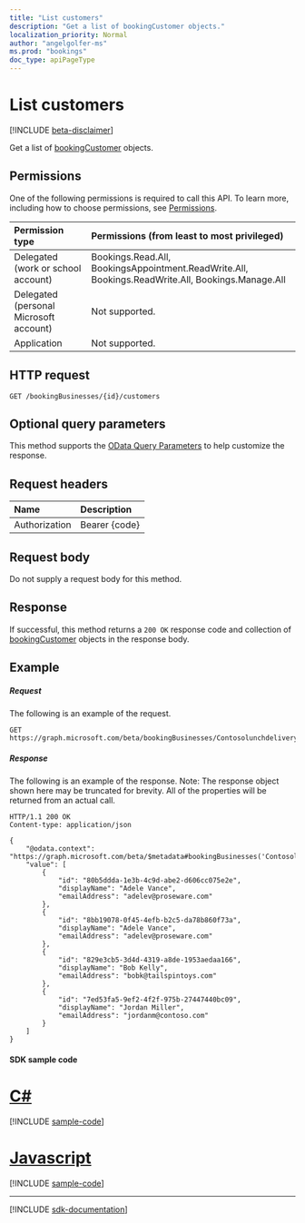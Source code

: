```yaml
---
title: "List customers"
description: "Get a list of bookingCustomer objects."
localization_priority: Normal
author: "angelgolfer-ms"
ms.prod: "bookings"
doc_type: apiPageType
---
```


# List customers

 [!INCLUDE [beta-disclaimer](../../includes/beta-disclaimer.md)]

Get a list of [bookingCustomer](../resources/bookingcustomer.md) objects.
## Permissions
One of the following permissions is required to call this API. To learn more, including how to choose permissions, see [Permissions](/graph/permissions-reference).

|Permission type      | Permissions (from least to most privileged)              |
|:--------------------|:---------------------------------------------------------|
|Delegated (work or school account) |  Bookings.Read.All, BookingsAppointment.ReadWrite.All, Bookings.ReadWrite.All, Bookings.Manage.All   |
|Delegated (personal Microsoft account) | Not supported.   |
|Application | Not supported.  |

## HTTP request
<!-- { "blockType": "ignored" } -->
```http
GET /bookingBusinesses/{id}/customers
```
## Optional query parameters
This method supports the [OData Query Parameters](https://developer.microsoft.com/graph/docs/concepts/query_parameters) to help customize the response.

## Request headers
| Name      |Description|
|:----------|:----------|
| Authorization  | Bearer {code}|

## Request body
Do not supply a request body for this method.
## Response
If successful, this method returns a `200 OK` response code and collection of [bookingCustomer](../resources/bookingcustomer.md) objects in the response body.
## Example
##### Request
The following is an example of the request.
<!-- {
  "blockType": "request",
  "name": "get_customers"
}-->
```http
GET https://graph.microsoft.com/beta/bookingBusinesses/Contosolunchdelivery@M365B489948.onmicrosoft.com/customers
```
##### Response
The following is an example of the response. Note: The response object shown here may be truncated for brevity. All of the properties will be returned from an actual call.
<!-- {
  "blockType": "response",
  "truncated": true,
  "@odata.type": "microsoft.graph.bookingCustomer",
  "isCollection": true
} -->
```http
HTTP/1.1 200 OK
Content-type: application/json

{
    "@odata.context": "https://graph.microsoft.com/beta/$metadata#bookingBusinesses('Contosolunchdelivery%40M365B489948.onmicrosoft.com')/customers",
    "value": [
        {
            "id": "80b5ddda-1e3b-4c9d-abe2-d606cc075e2e",
            "displayName": "Adele Vance",
            "emailAddress": "adelev@proseware.com"
        },
        {
            "id": "8bb19078-0f45-4efb-b2c5-da78b860f73a",
            "displayName": "Adele Vance",
            "emailAddress": "adelev@proseware.com"
        },
        {
            "id": "829e3cb5-3d4d-4319-a8de-1953aedaa166",
            "displayName": "Bob Kelly",
            "emailAddress": "bobk@tailspintoys.com"
        },
        {
            "id": "7ed53fa5-9ef2-4f2f-975b-27447440bc09",
            "displayName": "Jordan Miller",
            "emailAddress": "jordanm@contoso.com"
        }
    ]
}
```
#### SDK sample code
# [C#](#tab/cs)
[!INCLUDE [sample-code](../includes/get_customers-Cs-snippets.md)]

# [Javascript](#tab/javascript)
[!INCLUDE [sample-code](../includes/get_customers-Javascript-snippets.md)]

---

[!INCLUDE [sdk-documentation](../includes/snippets_sdk_documentation_link.md)]

<!-- uuid: 8fcb5dbc-d5aa-4681-8e31-b001d5168d79
2015-10-25 14:57:30 UTC -->
<!--
{
  "type": "#page.annotation",
  "description": "List customers",
  "keywords": "",
  "section": "documentation",
  "tocPath": "",
  "suppressions": [
    "Error: /api-reference/beta/api/bookingbusiness-list-customers.md:\r\n      BookmarkMissing: '[#tab/cs](C#)'. Did you mean: #c (score: 5)",
    "Error: /api-reference/beta/api/bookingbusiness-list-customers.md:\r\n      BookmarkMissing: '[#tab/javascript](Javascript)'. Did you mean: #javascript (score: 4)"
  ]
}
-->
